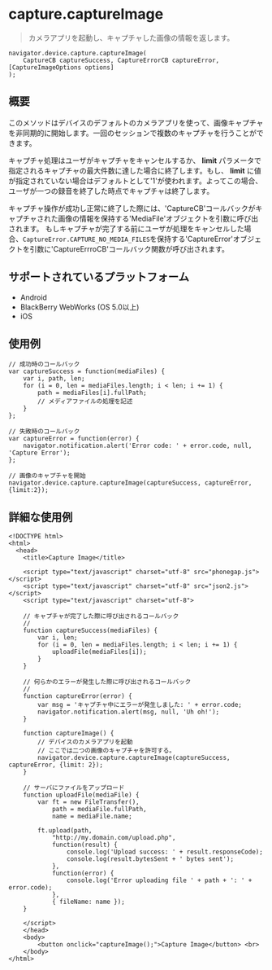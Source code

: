 capture.captureImage
====================

> カメラアプリを起動し、キャプチャした画像の情報を返します。

    navigator.device.capture.captureImage( 
	    CaptureCB captureSuccess, CaptureErrorCB captureError, [CaptureImageOptions options]
	);

概要
-----------

このメソッドはデバイスのデフォルトのカメラアプリを使って、画像キャプチャを非同期的に開始します。一回のセッションで複数のキャプチャを行うことができます。

キャプチャ処理はユーザがキャプチャをキャンセルするか、 __limit__ パラメータで指定されるキャプチャの最大件数に達した場合に終了します。もし、 __limit__ に値が指定されていない場合はデフォルトとして'1'が使われます。よってこの場合、ユーザが一つの録音を終了した時点でキャプチャは終了します。

キャプチャ操作が成功し正常に終了した際には、'CaptureCB'コールバックがキャプチャされた画像の情報を保持する'MediaFile'オブジェクトを引数に呼び出されます。
もしキャプチャが完了する前にユーザが処理をキャンセルした場合、`CaptureError.CAPTURE_NO_MEDIA_FILES`を保持する'CaptureError'オブジェクトを引数に'CaptureErrroCB'コールバック関数が呼び出されます。


サポートされているプラットフォーム
-------------------

- Android
- BlackBerry WebWorks (OS 5.0以上)
- iOS

使用例
-------------

    // 成功時のコールバック
    var captureSuccess = function(mediaFiles) {
        var i, path, len;
        for (i = 0, len = mediaFiles.length; i < len; i += 1) {
            path = mediaFiles[i].fullPath;
            // メディアファイルの処理を記述
        }
    };

    // 失敗時のコールバック
    var captureError = function(error) {
        navigator.notification.alert('Error code: ' + error.code, null, 'Capture Error');
    };

    // 画像のキャプチャを開始
    navigator.device.capture.captureImage(captureSuccess, captureError, {limit:2});

詳細な使用例
------------

    <!DOCTYPE html>
    <html>
      <head>
        <title>Capture Image</title>

        <script type="text/javascript" charset="utf-8" src="phonegap.js"></script>
        <script type="text/javascript" charset="utf-8" src="json2.js"></script>
        <script type="text/javascript" charset="utf-8">

        // キャプチャが完了した際に呼び出されるコールバック
        //
        function captureSuccess(mediaFiles) {
            var i, len;
            for (i = 0, len = mediaFiles.length; i < len; i += 1) {
                uploadFile(mediaFiles[i]);
            }	    
        }

        // 何らかのエラーが発生した際に呼び出されるコールバック
        // 
        function captureError(error) {
	        var msg = 'キャプチャ中にエラーが発生しました: ' + error.code;
            navigator.notification.alert(msg, null, 'Uh oh!');
        }

        function captureImage() {
            // デバイスのカメラアプリを起動
            // ここでは二つの画像のキャプチャを許可する。
            navigator.device.capture.captureImage(captureSuccess, captureError, {limit: 2});
        }

        // サーバにファイルをアップロード
        function uploadFile(mediaFile) {
            var ft = new FileTransfer(),
                path = mediaFile.fullPath,
                name = mediaFile.name;

            ft.upload(path,
                "http://my.domain.com/upload.php",
                function(result) {
                    console.log('Upload success: ' + result.responseCode);
                    console.log(result.bytesSent + ' bytes sent');
                },
                function(error) {
                    console.log('Error uploading file ' + path + ': ' + error.code);
                },
                { fileName: name });   
        }

        </script>
        </head>
        <body>
            <button onclick="captureImage();">Capture Image</button> <br>
        </body>
    </html>


